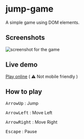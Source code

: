 # jump-game
A simple game using DOM elements.

## Screenshots

![screenshot for the game](https://user-images.githubusercontent.com/63668107/158866431-70bdc192-351a-442d-b189-047bb3104185.png)

## Live demo

[Play online](https://ayoub-mansouri.github.io/jump-game/) ( ⚠️ Not mobile friendly )

## How to play

<kbd>ArrowUp</kbd> : Jump

<kbd>ArrowLeft</kbd> : Move Left

<kbd>ArrowRight</kbd> : Move Right

<kbd>Escape</kbd> : Pause
